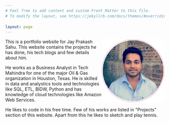 ```yaml
---
# Feel free to add content and custom Front Matter to this file.
# To modify the layout, see https://jekyllrb.com/docs/themes/#overriding-theme-defaults

layout: page
---
```

<img src="Jay.jpeg" width="200" height="200" style="float:right;padding-right:50 px">

This is a portfolio website for Jay Prakash Sahu. This website contains the projects he has done, his tech blogs and few details about him. 

He works as a Business Analyst in Tech Mahindra for one of the major Oil & Gas organization in Houston, Texas. He is skilled in data and analystics tools and technologies like SQL, ETL, BIDW, Python and has knowledge of cloud technologies like Amazon Web Services.

He likes to code in his free time. Few of his works are listed in "Projects" section of this website. Apart from this he likes to sketch and play tennis.